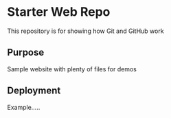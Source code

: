 # Starter Web Repo

This repository is for showing how Git and GitHub work

## Purpose

Sample website with plenty of files for demos

## Deployment

Example.....